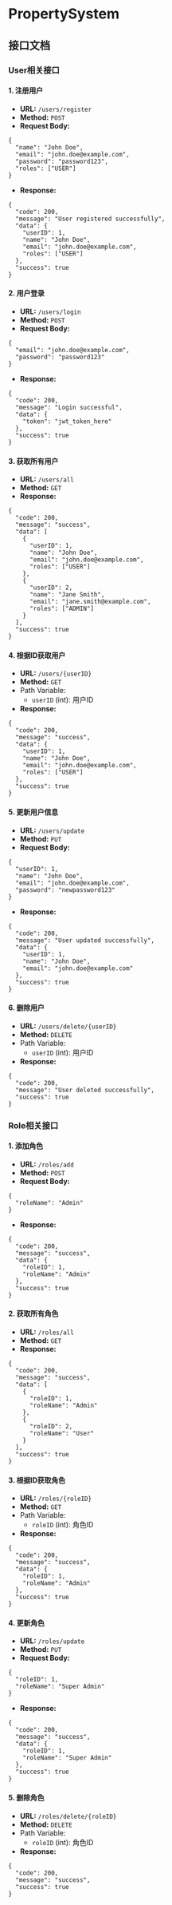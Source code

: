 # PropertySystem



## 接口文档

### User相关接口

#### 1. 注册用户

- **URL:** `/users/register`
- **Method:** `POST`
- **Request Body:**

```
{
  "name": "John Doe",
  "email": "john.doe@example.com",
  "password": "password123",
  "roles": ["USER"]
}
```

- **Response:**

```
{
  "code": 200,
  "message": "User registered successfully",
  "data": {
    "userID": 1,
    "name": "John Doe",
    "email": "john.doe@example.com",
    "roles": ["USER"]
  },
  "success": true
}
```

#### 2. 用户登录

- **URL:** `/users/login`
- **Method:** `POST`
- **Request Body:**

```
{
  "email": "john.doe@example.com",
  "password": "password123"
}
```

- **Response:**

```
{
  "code": 200,
  "message": "Login successful",
  "data": {
    "token": "jwt_token_here"
  },
  "success": true
}
```

#### 3. 获取所有用户

- **URL:** `/users/all`
- **Method:** `GET`
- **Response:**

```
{
  "code": 200,
  "message": "success",
  "data": [
    {
      "userID": 1,
      "name": "John Doe",
      "email": "john.doe@example.com",
      "roles": ["USER"]
    },
    {
      "userID": 2,
      "name": "Jane Smith",
      "email": "jane.smith@example.com",
      "roles": ["ADMIN"]
    }
  ],
  "success": true
}
```

#### 4. 根据ID获取用户

- **URL:** `/users/{userID}`
- **Method:** `GET`
- Path Variable:
  - `userID` (int): 用户ID
- **Response:**

```
{
  "code": 200,
  "message": "success",
  "data": {
    "userID": 1,
    "name": "John Doe",
    "email": "john.doe@example.com",
    "roles": ["USER"]
  },
  "success": true
}
```

#### 5. 更新用户信息

- **URL:** `/users/update`
- **Method:** `PUT`
- **Request Body:**

```
{
  "userID": 1,
  "name": "John Doe",
  "email": "john.doe@example.com",
  "password": "newpassword123"
}
```

- **Response:**

```
{
  "code": 200,
  "message": "User updated successfully",
  "data": {
    "userID": 1,
    "name": "John Doe",
    "email": "john.doe@example.com"
  },
  "success": true
}
```

#### 6. 删除用户

- **URL:** `/users/delete/{userID}`
- **Method:** `DELETE`
- Path Variable:
  - `userID` (int): 用户ID
- **Response:**

```
{
  "code": 200,
  "message": "User deleted successfully",
  "success": true
}
```

### Role相关接口

#### 1. 添加角色

- **URL:** `/roles/add`
- **Method:** `POST`
- **Request Body:**

```
{
  "roleName": "Admin"
}
```

- **Response:**

```
{
  "code": 200,
  "message": "success",
  "data": {
    "roleID": 1,
    "roleName": "Admin"
  },
  "success": true
}
```

#### 2. 获取所有角色

- **URL:** `/roles/all`
- **Method:** `GET`
- **Response:**

```
{
  "code": 200,
  "message": "success",
  "data": [
    {
      "roleID": 1,
      "roleName": "Admin"
    },
    {
      "roleID": 2,
      "roleName": "User"
    }
  ],
  "success": true
}
```

#### 3. 根据ID获取角色

- **URL:** `/roles/{roleID}`
- **Method:** `GET`
- Path Variable:
  - `roleID` (int): 角色ID
- **Response:**

```
{
  "code": 200,
  "message": "success",
  "data": {
    "roleID": 1,
    "roleName": "Admin"
  },
  "success": true
}
```

#### 4. 更新角色

- **URL:** `/roles/update`
- **Method:** `PUT`
- **Request Body:**

```
{
  "roleID": 1,
  "roleName": "Super Admin"
}
```

- **Response:**

```
{
  "code": 200,
  "message": "success",
  "data": {
    "roleID": 1,
    "roleName": "Super Admin"
  },
  "success": true
}
```

#### 5. 删除角色

- **URL:** `/roles/delete/{roleID}`
- **Method:** `DELETE`
- Path Variable:
  - `roleID` (int): 角色ID
- **Response:**

```
{
  "code": 200,
  "message": "success",
  "success": true
}
```
